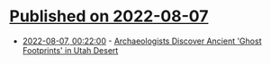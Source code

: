 # [Published on 2022-08-07](index.md)

* [2022-08-07, 00:22:00](https://soylentnews.org/article.pl?sid=22/08/05/0133205&from=rss) - [Archaeologists Discover Ancient 'Ghost Footprints' in Utah Desert](https://soylentnews.org/article.pl?sid=22/08/05/0133205&from=rss)

